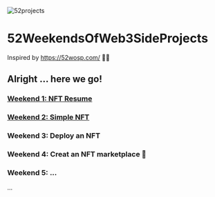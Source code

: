 ![52projects](https://user-images.githubusercontent.com/5667044/146850583-79b542e5-9964-46c1-b4c7-16928047b75a.png)

# 52WeekendsOfWeb3SideProjects
Inspired by https://52wosp.com/ 🚀🦄


## Alright ... here we go!

### [Weekend 1: NFT Resume](https://github.com/frankTurtle/52WeekendsOfWeb3SideProjects/tree/main/Weekend%201%20-%20NFT%20Resume)

### [Weekend 2: Simple NFT](https://github.com/frankTurtle/52WeekendsOfWeb3SideProjects/tree/main/Weekend%202%20-%20Simple%20NFT)

### Weekend 3: Deploy an NFT

### Weekend 4: Creat an NFT marketplace 👀

### Weekend 5: ...
...
